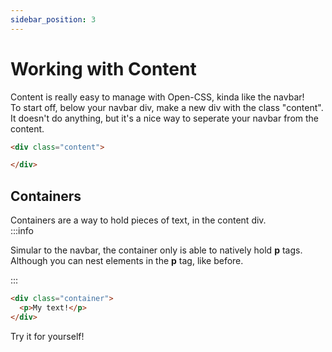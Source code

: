 ```yaml
---
sidebar_position: 3
---
```


# Working with Content

Content is really easy to manage with Open-CSS, kinda like the navbar!<br />
To start off, below your navbar div, make a new div with the class "content". It doesn't do anything, but it's a nice way to seperate your navbar from the content.
```html
<div class="content">

</div>
```
## Containers
Containers are a way to hold pieces of text, in the content div.<br />
:::info

Simular to the navbar, the container only is able to natively hold **p** tags. Although you can nest elements in the **p** tag, like before.

:::
```html
<div class="container">
  <p>My text!</p>
</div>
```

Try it for yourself!